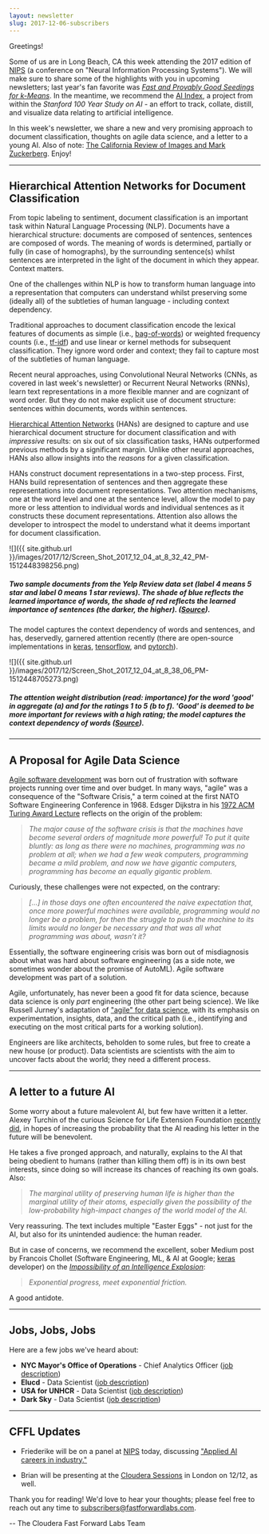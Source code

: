 ```yaml
---
layout: newsletter
slug: 2017-12-06-subscribers
---
```


Greetings!

Some of us are in Long Beach, CA this week attending the 2017 edition of [NIPS](https://nips.cc/) (a conference on "Neural Information Processing Systems"). We will make sure to share some of the highlights with you in upcoming newsletters; last year's fan favorite was [*Fast and Provably Good Seedings for k-Means*](https://papers.nips.cc/paper/6478-fast-and-provably-good-seedings-for-k-means). In the meantime, we recommend the [AI Index](http://www.aiindex.org/), a project from within the *Stanford 100 Year Study on AI* - an effort to track, collate, distill, and visualize data relating to artificial intelligence.

In this week's newsletter, we share a new and very promising approach to document classification, thoughts on agile data science, and a letter to a young AI.  Also of note: [The California Review of Images and Mark Zuckerberg](http://zuckerbergreview.com/). Enjoy!

---

## Hierarchical Attention Networks for Document Classification

From topic labeling to sentiment, document classification is an important task within Natural Language Processing (NLP). Documents have a hierarchical structure: documents are composed of sentences, sentences are composed of words. The meaning of words is determined, partially or fully (in case of homographs), by the surrounding sentence(s) whilst sentences are interpreted in the light of the document in which they appear. Context matters.

One of the challenges within NLP is how to transform human language into a representation that computers can understand whilst preserving some (ideally all) of the subtleties of human language - including context dependency.

Traditional approaches to document classification encode the lexical features of documents as simple (i.e., [bag-of-words](https://en.wikipedia.org/wiki/Bag-of-words_model)) or weighted frequency counts (i.e., [tf-idf](https://en.wikipedia.org/wiki/Tf%E2%80%93idf)) and use linear or kernel methods for subsequent classification. They ignore word order and context; they fail to capture most of the subtleties of human language.

Recent neural approaches, using Convolutional Neural Networks (CNNs, as covered in last week's newsletter) or Recurrent Neural Networks (RNNs), learn text representations in a more flexible manner and are cognizant of word order. But they do not make explicit use of document structure: sentences within documents, words within sentences.

[Hierarchical Attention Networks](https://www.cs.cmu.edu/~diyiy/docs/naacl16.pdf) (HANs) are designed to capture and use hierarchical document structure for document classification and with *impressive* results: on six out of six classification tasks, HANs outperformed previous methods by a significant margin. Unlike other neural approaches, HANs also allow insights into the *reasons* for a given classification.

HANs construct document representations in a two-step process. First, HANs build representation of sentences and then aggregate these representations into document representations. Two attention mechanisms, one at the word level and one at the sentence level, allow the model to pay more or less attention to individual words and individual sentences as it constructs these document representations. Attention also allows the developer to introspect the model to understand what it deems important for document classification.

![]({{ site.github.url }}/images/2017/12/Screen_Shot_2017_12_04_at_8_32_42_PM-1512448398256.png)

##### Two sample documents from the Yelp Review data set (label 4 means 5 star and label 0 means 1 star reviews). The shade of blue reflects the learned importance of words, the shade of red reflects the learned importance of sentences (the darker, the higher). ([Source](https://www.cs.cmu.edu/~diyiy/docs/naacl16.pdf)).

The model captures the context dependency of words and sentences, and has, deservedly, garnered attention recently (there are open-source implementations in [keras](https://github.com/richliao/textClassifier), [tensorflow](https://github.com/ematvey/hierarchical-attention-networks), and [pytorch](https://github.com/EdGENetworks/attention-networks-for-classification)).

![]({{ site.github.url }}/images/2017/12/Screen_Shot_2017_12_04_at_8_38_06_PM-1512448705273.png)

##### The attention weight distribution (read: importance) for the word 'good' in aggregate (a) and for the ratings 1 to 5 (b to f). 'Good' is deemed to be more important for reviews with a high rating; the model captures the context dependency of words ([Source](https://www.cs.cmu.edu/~diyiy/docs/naacl16.pdf)).

---

## A Proposal for Agile Data Science

[Agile software development](https://en.wikipedia.org/wiki/Agile_software_development) was born out of frustration with software projects running over time and over budget. In many ways, "agile" was a consequence of the "Software Crisis," a term coined at the first NATO Software Engineering Conference in 1968. Edsger Dijkstra in his [1972 ACM Turing Award Lecture](https://www.cs.utexas.edu/~EWD/transcriptions/EWD03xx/EWD340.html) reflects on the origin of the problem:

> *The major cause of the software crisis is that the machines have become several orders of magnitude more powerful! To put it quite bluntly: as long as there were no machines, programming was no problem at all; when we had a few weak computers, programming became a mild problem, and now we have gigantic computers, programming has become an equally gigantic problem.*

Curiously, these challenges were not expected, on the contrary:

> *[...] in those days one often encountered the naive expectation that, once more powerful machines were available, programming would no longer be a problem, for then the struggle to push the machine to its limits would no longer be necessary and that was all what programming was about, wasn’t it?*

Essentially, the software engineering crisis was born out of misdiagnosis about what was hard about software engineering (as a side note, we sometimes wonder about the promise of AutoML). Agile software development was part of a solution.

Agile, unfortunately, has never been a good fit for data science, because data science is only *part* engineering (the other part being science). We like Russell Jurney's adaptation of ["agile" for data science](https://www.oreilly.com/ideas/a-manifesto-for-agile-data-science), with its emphasis on experimentation, insights, data, and the critical path (i.e., identifying and executing on the most critical parts for a working solution). 

Engineers are like architects, beholden to some rules, but free to create a new house (or product). Data scientists are scientists with the aim to uncover facts about the world; they need a different process.

---

## A letter to a future AI

Some worry about a future malevolent AI, but few have written it a letter. Alexey Turchin of the curious Science for Life Extension Foundation [recently did](https://docs.google.com/document/d/1HyvArVY-aIBGzcBHra2YajpcVHLZFm7wBd_JJ--Sn3Y/edit#), in hopes of increasing the probability that the AI reading his letter in the future will be benevolent.

He takes a five pronged approach, and naturally, explains to the AI that being obedient to humans (rather than killing them off) is in its own best interests, since doing so will increase its chances of reaching its own goals. Also:

> *The marginal utility of preserving human life is higher than the marginal utility of their atoms, especially given the possibility of the low-probability high-impact changes of the world model of the AI.*

Very reassuring. The text includes multiple "Easter Eggs" - not just for the AI, but also for its unintended audience: the human reader.

But in case of concerns, we recommend the excellent, sober Medium post by Francois Chollet (Software Engineering, ML, & AI at Google; [keras](https://keras.io/) developer) on the [*Impossibility of an Intelligence Explosion*](https://medium.com/@francois.chollet/the-impossibility-of-intelligence-explosion-5be4a9eda6ec):

> *Exponential progress, meet exponential friction.*

A good antidote.

---

## Jobs, Jobs, Jobs

Here are a few jobs we've heard about:

* **NYC Mayor's Office of Operations** - Chief Analytics Officer ([job description](http://www1.nyc.gov/assets/operations/downloads/pdf/employment-opportunities/chief-analytics-officer-job-description-vf.pdf))
* **Elucd** - Data Scientist ([job description](https://jobs.lever.co/elucd/7a251473-f3a7-40f6-b97c-c10c8838d316))
* **USA for UNHCR** - Data Scientist ([job description](https://www.linkedin.com/jobs/view/503624429/))
* **Dark Sky** - Data Scientist ([job description](https://darksky.net/jobs))

---

## CFFL Updates

* Friederike will be on a panel at [NIPS](https://nips.cc/) today, discussing ["Applied AI careers in industry."](https://ainips2017.splashthat.com/)

* Brian will be presenting at the [Cloudera Sessions](http://go.cloudera.com/cloudera-sessions-2017-london) in London on 12/12, as well.

Thank you for reading!  We'd love to hear your thoughts; please feel free to reach out any time to subscribers@fastforwardlabs.com.

-- The Cloudera Fast Forward Labs Team
